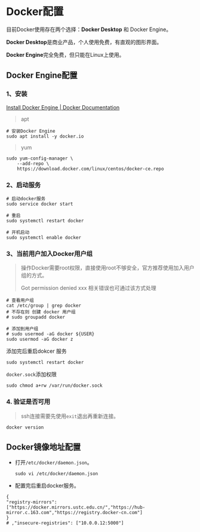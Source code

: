 # Docker配置

目前Docker使用存在两个选择：**Docker Desktop** 和 Docker Engine。

**Docker Desktop**是商业产品，个人使用免费，有直观的图形界面。

**Docker Engine**完全免费，但只能在Linux上使用。

## Docker Engine配置

### 1、安装

[Install Docker Engine | Docker Documentation](https://docs.docker.com/engine/install/)

> apt

```shell
# 安装Docker Engine
sudo apt install -y docker.io
```

> yum

```shell
sudo yum-config-manager \
    --add-repo \
    https://download.docker.com/linux/centos/docker-ce.repo
```



### 2、启动服务

```shell
# 启动docker服务
sudo service docker start

# 重启
sudo systemctl restart docker

# 开机启动
sudo systemctl enable docker
```

### 3、当前用户加入Docker用户组

> 操作Docker需要root权限，直接使用root不够安全，官方推荐使用加入用户组的方式。
>
> Got permission denied xxx 相关错误也可通过该方式处理

```shell
# 查看用户组
cat /etc/group | grep docker
# 不存在则 创建 docker 用户组
# sudo groupadd docker

# 添加到用户组
# sudo usermod -aG docker ${USER}
sudo usermod -aG docker z
```

添加完后重启dokcer 服务

```shell
sudo systemctl restart docker
```

`docker.sock`添加权限

```shell
sudo chmod a+rw /var/run/docker.sock
```

### 4. 验证是否可用

> ssh连接需要先使用`exit`退出再重新连接。

```shell
docker version
```

## Docker镜像地址配置

* 打开`/etc/docker/daemon.json`。

  ```shell
  sudo vi /etc/docker/daemon.json
  ```

* 配置完后重启docker服务。

```shell
{
"registry-mirrors": ["https://docker.mirrors.ustc.edu.cn/","https://hub-mirror.c.163.com","https://registry.docker-cn.com"]
}
# ,"insecure-registries": ["10.0.0.12:5000"]
```

